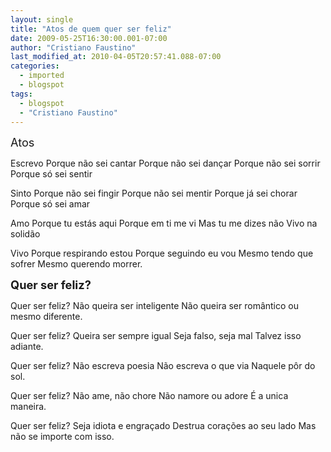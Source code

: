 ```yaml
---
layout: single
title: "Atos de quem quer ser feliz"
date: 2009-05-25T16:30:00.001-07:00
author: "Cristiano Faustino"
last_modified_at: 2010-04-05T20:57:41.088-07:00
categories:
  - imported
  - blogspot
tags:
  - blogspot
  - "Cristiano Faustino"
---
```


<span style="font-size:130%;">Atos

Escrevo
Porque não sei cantar
Porque não sei dançar
Porque não sei sorrir
Porque só sei sentir

Sinto
Porque não sei fingir
Porque não sei mentir
Porque já sei chorar
Porque só sei amar

Amo
Porque tu estás aqui
Porque em ti me vi
Mas tu me dizes não
Vivo na solidão

Vivo
Porque respirando estou
Porque seguindo eu vou
Mesmo tendo que sofrer
Mesmo querendo morrer.



<span style="font-weight: bold;font-size:130%;">Quer ser feliz?

Quer ser feliz?
Não queira ser inteligente
Não queira ser romântico
ou mesmo diferente.

Quer ser feliz?
Queira ser sempre igual
Seja falso, seja mal
Talvez isso adiante.

Quer ser feliz?
Não escreva poesia
Não escreva o que via
Naquele pôr do sol.

Quer ser feliz?
Não ame, não chore
Não namore ou adore
É a unica maneira.

Quer ser feliz?
Seja idiota e engraçado
Destrua corações ao seu lado
Mas não se importe com isso.